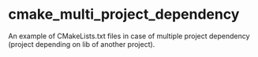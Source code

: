# cmake_multi_project_dependency
An example of CMakeLists.txt files in case of multiple project dependency (project depending on lib of another project).
